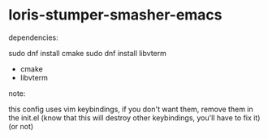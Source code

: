 # loris-stumper-smasher-emacs


dependencies:

sudo dnf install cmake
sudo dnf install libvterm
- cmake
- libvterm


note:

this config uses vim keybindings, if you don't want them, remove them in the init.el (know that this will destroy other keybindings, you'll have to fix it)
(or not)
